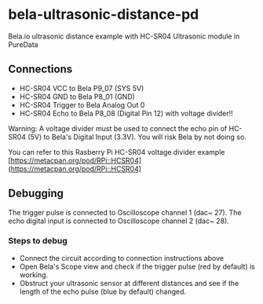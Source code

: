 # bela-ultrasonic-distance-pd
Bela.io ultrasonic distance example with HC-SR04 Ultrasonic module in PureData

## Connections
* HC-SR04 VCC to Bela P9_07 (SYS 5V)
* HC-SR04 GND to Bela P8_01 (GND)
* HC-SR04 Trigger to Bela Analog Out 0
* HC-SR04 Echo to Bela P8_08 (Digital Pin 12) with voltage divider!!

Warning: A voltage divider must be used to connect the echo pin of HC-SR04 (5V) to Bela's Digital Input (3.3V). You will risk Bela by not doing so. 

You can refer to this Rasberry Pi HC-SR04 voltage divider example [https://metacpan.org/pod/RPi::HCSR04](https://metacpan.org/pod/RPi::HCSR04)

## Debugging

The trigger pulse is connected to Oscilloscope channel 1 (dac~ 27). The echo digital input is connected to Oscilloscope channel 2 (dac~ 28).

### Steps to debug
* Connect the circuit according to connection instructions above
* Open Bela's Scope view and check if the trigger pulse (red by default) is working.
* Obstruct your ultrasonic sensor at different distances and see if the length of the echo pulse (blue by default) changed.



